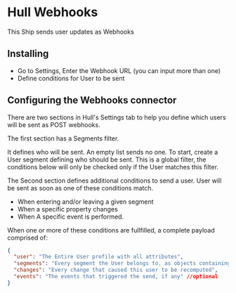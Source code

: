 # Hull Webhooks

This Ship sends user updates as Webhooks

##  Installing

- Go to Settings, Enter the Webhook URL (you can input more than one)
- Define conditions for User to be sent

## Configuring the Webhooks connector

There are two sections in Hull's Settings tab to help you define which users will be sent as POST webhooks.

The first section has a Segments filter.

It defines who will be sent. An empty list sends no one. To start, create a User segment defining who should be sent. This is a global filter, the conditions below will only be checked only if the User matches this filter.

The Second section defines additional conditions to send a user. User will be sent as soon as one of these conditions match.

- When entering and/or leaving a given segment
- When a specific property changes
- When A specific event is performed.

When one or more of these conditions are fullfilled, a complete payload comprised of:

```json
{
  "user": "The Entire User profile with all attributes",
  "segments": "Every segment the User belongs to, as objects containing unique Segment IDs",
  "changes": "Every change that caused this user to be recomputed",
  "events": "The events that triggered the send, if any" //optional
}
```
